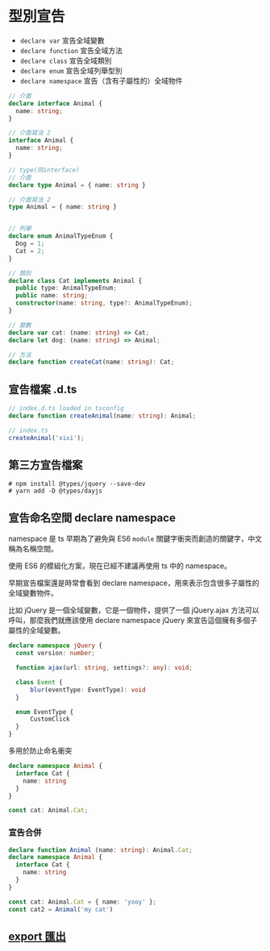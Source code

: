# 型別宣告



- `declare var` 宣告全域變數
- `declare function` 宣告全域方法
- `declare class` 宣告全域類別
- `declare enum` 宣告全域列舉型別
- `declare namespace` 宣告（含有子屬性的）全域物件

```ts
// 介面
declare interface Animal {
  name: string;
}

// 介面寫法 2
interface Animal {
  name: string;
}

// type(同interface)
// 介面
declare type Animal = { name: string }

// 介面寫法 2
type Animal = { name: string }


// 列舉
declare enum AnimalTypeEnum {
  Dog = 1;
  Cat = 2;
}

// 類別
declare class Cat implements Animal {
  public type: AnimalTypeEnum;
  public name: string;
  constructor(name: string, type?: AnimalTypeEnum);
}

// 變數
declare var cat: (name: string) => Cat;
declare let dog: (name: string) => Animal;

// 方法
declare function createCat(name: string): Cat;
```

## 宣告檔案 .d.ts

```ts
// index.d.ts loaded in tsconfig
declare function createAnimal(name: string): Animal;

```

```ts
// index.ts
createAnimal('xixi');
```

## 第三方宣告檔案

```console
# npm install @types/jquery --save-dev
# yarn add -D @types/dayjs
```

## 宣告命名空間 declare namespace

namespace 是 ts 早期為了避免與 ES6 `module` 關鍵字衝突而創造的關鍵字，中文稱為名稱空間。

使用 ES6 的模組化方案，現在已經不建議再使用 ts 中的 namespace。

早期宣告檔案還是時常會看到 declare namespace，用來表示包含很多子屬性的全域變數物件。

比如 jQuery 是一個全域變數，它是一個物件，提供了一個 jQuery.ajax 方法可以呼叫，那麼我們就應該使用 declare namespace jQuery 來宣告這個擁有多個子屬性的全域變數。


```ts
declare namespace jQuery {
  const version: number;

  function ajax(url: string, settings?: any): void;

  class Event {
      blur(eventType: EventType): void
  }

  enum EventType {
      CustomClick
  }
}
```

多用於防止命名衝突

```ts
declare namespace Animal {
  interface Cat {
    name: string
  }
}

const cat: Animal.Cat;
```

### 宣告合併

```ts
declare function Animal (name: string): Animal.Cat;
declare namespace Animal {
  interface Cat {
    name: string
  }
}

const cat: Animal.Cat = { name: 'yooy' };
const cat2 = Animal('my cat')
```

## [export 匯出](/ype-export.md)

